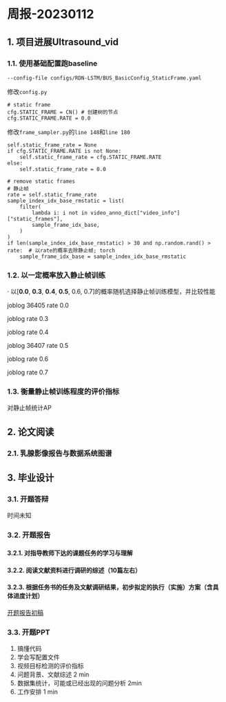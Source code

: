 # 周报-20230112

## 1. 项目进展Ultrasound_vid
### 1.1. 使用基础配置跑baseline
```
--config-file configs/RDN-LSTM/BUS_BasicConfig_StaticFrame.yaml
```
修改``config.py``
```
# static frame
cfg.STATIC_FRAME = CN() # 创建树的节点
cfg.STATIC_FRAME.RATE = 0.0
```

修改``frame_sampler.py``的``line 148``和``line 180``
```
self.static_frame_rate = None
if cfg.STATIC_FRAME.RATE is not None:
    self.static_frame_rate = cfg.STATIC_FRAME.RATE
else:
    self.static_frame_rate = 0.0

```
```
# remove static frames
# 静止帧
rate = self.static_frame_rate
sample_index_idx_base_rmstatic = list(
    filter(
        lambda i: i not in video_anno_dict["video_info"]["static_frames"],
        sample_frame_idx_base,
    )
)
if len(sample_index_idx_base_rmstatic) > 30 and np.random.rand() > rate:  # 以rate的概率去除静止帧; torch
    sample_frame_idx_base = sample_index_idx_base_rmstatic
```

### 1.2. 以一定概率放入静止帧训练

· 以[**0.0**, **0.3**, **0.4**, **0.5**, 0.6, 0.7]的概率随机选择静止帧训练模型，并比较性能

joblog 36405 rate 0.0

joblog rate 0.3

joblog rate 0.4

joblog 36407 rate 0.5

joblog rate 0.6

joblog rate 0.7

### 1.3. 衡量静止帧训练程度的评价指标

对静止帧统计AP

## 2. 论文阅读
### 2.1. 乳腺影像报告与数据系统图谱


## 3. 毕业设计

### 3.1. 开题答辩
时间未知

### 3.2. 开题报告
#### 3.2.1. 对指导教师下达的课题任务的学习与理解
#### 3.2.2. 阅读文献资料进行调研的综述（10篇左右）
#### 3.2.3. 根据任务书的任务及文献调研结果，初步拟定的执行（实施）方案（含具体进度计划）
[开题报告初稿](https://github.com/xjtulyc/weekly-summary-2023/blob/main/20230112/file/%E5%BC%80%E9%A2%98%E6%8A%A5%E5%91%8A.pdf)

### 3.3. 开题PPT
1. 搞懂代码
2. 学会写配置文件
3. 视频目标检测的评价指标
4. 问题背景、文献综述 2 min
5. 数据集统计，可能或已经出现的问题分析 2min
6. 工作安排 1 min